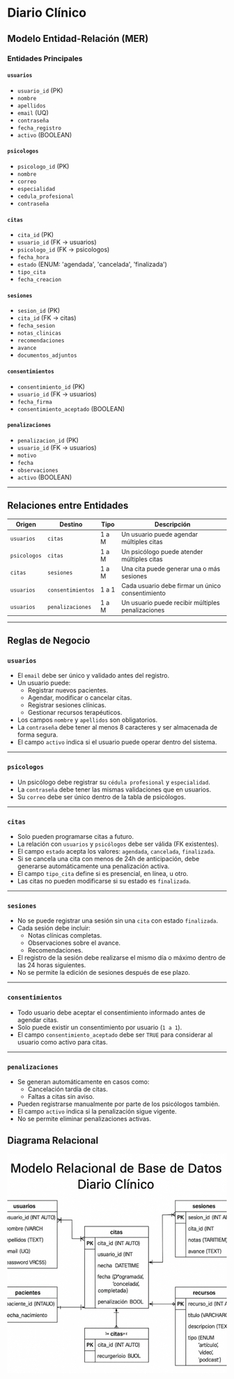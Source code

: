 #  Diario Clínico

##  Modelo Entidad-Relación (MER)

### Entidades Principales

#### `usuarios`
- `usuario_id` (PK)  
- `nombre`  
- `apellidos`  
- `email` (UQ)  
- `contraseña`  
- `fecha_registro`  
- `activo` (BOOLEAN)

####  `psicologos`
- `psicologo_id` (PK)  
- `nombre`  
- `correo`  
- `especialidad`  
- `cedula_profesional`  
- `contraseña`  

####  `citas`
- `cita_id` (PK)  
- `usuario_id` (FK → usuarios)  
- `psicologo_id` (FK → psicologos)  
- `fecha_hora`  
- `estado` (ENUM: 'agendada', 'cancelada', 'finalizada')  
- `tipo_cita`  
- `fecha_creacion`  

####  `sesiones`
- `sesion_id` (PK)  
- `cita_id` (FK → citas)  
- `fecha_sesion`  
- `notas_clinicas`  
- `recomendaciones`  
- `avance`  
- `documentos_adjuntos`  

####  `consentimientos`
- `consentimiento_id` (PK)  
- `usuario_id` (FK → usuarios)  
- `fecha_firma`  
- `consentimiento_aceptado` (BOOLEAN)

####  `penalizaciones`
- `penalizacion_id` (PK)  
- `usuario_id` (FK → usuarios)  
- `motivo`  
- `fecha`  
- `observaciones`  
- `activo` (BOOLEAN)

---

##  Relaciones entre Entidades

| Origen         | Destino        | Tipo      | Descripción                                           |
|----------------|----------------|-----------|-------------------------------------------------------|
| `usuarios`     | `citas`        | 1 a M     | Un usuario puede agendar múltiples citas              |
| `psicologos`   | `citas`        | 1 a M     | Un psicólogo puede atender múltiples citas            |
| `citas`        | `sesiones`     | 1 a M     | Una cita puede generar una o más sesiones             |
| `usuarios`     | `consentimientos` | 1 a 1 | Cada usuario debe firmar un único consentimiento      |
| `usuarios`     | `penalizaciones` | 1 a M   | Un usuario puede recibir múltiples penalizaciones     |

---

##  Reglas de Negocio

###  `usuarios`

- El `email` debe ser único y validado antes del registro.
- Un usuario puede:
  - Registrar nuevos pacientes.
  - Agendar, modificar o cancelar citas.
  - Registrar sesiones clínicas.
  - Gestionar recursos terapéuticos.
- Los campos `nombre` y `apellidos` son obligatorios.
- La `contraseña` debe tener al menos 8 caracteres y ser almacenada de forma segura.
- El campo `activo` indica si el usuario puede operar dentro del sistema.

---

###  `psicologos`

- Un psicólogo debe registrar su `cédula profesional` y `especialidad`.
- La `contraseña` debe tener las mismas validaciones que en usuarios.
- Su `correo` debe ser único dentro de la tabla de psicólogos.

---

###  `citas`

- Solo pueden programarse citas a futuro.
- La relación con `usuarios` y `psicólogos` debe ser válida (FK existentes).
- El campo `estado` acepta los valores: `agendada`, `cancelada`, `finalizada`.
- Si se cancela una cita con menos de 24h de anticipación, debe generarse automáticamente una penalización activa.
- El campo `tipo_cita` define si es presencial, en línea, u otro.
- Las citas no pueden modificarse si su estado es `finalizada`.

---

###  `sesiones`

- No se puede registrar una sesión sin una `cita` con estado `finalizada`.
- Cada sesión debe incluir:
  - Notas clínicas completas.
  - Observaciones sobre el avance.
  - Recomendaciones.
- El registro de la sesión debe realizarse el mismo día o máximo dentro de las 24 horas siguientes.
- No se permite la edición de sesiones después de ese plazo.

---

###  `consentimientos`

- Todo usuario debe aceptar el consentimiento informado antes de agendar citas.
- Solo puede existir un consentimiento por usuario (`1 a 1`).
- El campo `consentimiento_aceptado` debe ser `TRUE` para considerar al usuario como activo para citas.

---

###  `penalizaciones`

- Se generan automáticamente en casos como:
  - Cancelación tardía de citas.
  - Faltas a citas sin aviso.
- Pueden registrarse manualmente por parte de los psicólogos también.
- El campo `activo` indica si la penalización sigue vigente.
- No se permite eliminar penalizaciones activas.

## Diagrama Relacional
![DiagramaBd](./assets/diagramaBd3.png)